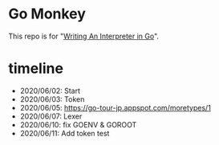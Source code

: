 # Go Monkey
This repo is for "[Writing An Interpreter in Go](https://www.oreilly.co.jp/books/9784873118222/)".

# timeline

- 2020/06/02: Start
- 2020/06/03: Token
- 2020/06/05: https://go-tour-jp.appspot.com/moretypes/1
- 2020/06/07: Lexer
- 2020/06/10: fix GOENV & GOROOT
- 2020/06/11: Add token test
